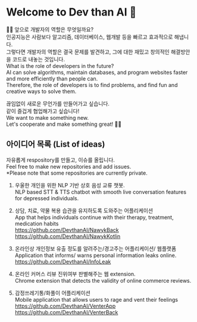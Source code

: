 # Welcome to Dev than AI 👋

🙋‍♀️ 앞으로 개발자의 역할은 무엇일까요?  
인공지능은 사람보다 알고리즘, 데이터베이스, 웹개발 등을 빠르고 효과적으로 해냅니다.  
그렇다면 개발자의 역할은 결국 문제를 발견하고, 그에 대한 재밌고 창의적인 해결방안을 코드로 내놓는 것입니다.  
What is the role of developers in the future?  
AI can solve algorithms, maintain databases, and program websites faster and more efficiently than people can.  
Therefore, the role of developers is to find problems, and find fun and creative ways to solve them.  

끊임없이 새로운 무언가를 만들어가고 싶습니다.  
같이 즐겁게 협업해가고 싶습니다!  
We want to make something new.  
Let's cooperate and make something great! 🙋‍♀️

## 아이디어 목록 (List of ideas)  
자유롭게 respository를 만들고, 이슈를 올립니다.  
Feel free to make new repositories and add issues.  
*Please note that some repositories are currently private.  

1. 우울한 개인을 위한 NLP 기반 상호 음성 교류 챗봇.  
NLP based STT & TTS chatbot with smooth live conversation features for depressed individuals.  
 
2. 상담, 치료, 약물 복용 습관을 유지하도록 도와주는 어플리케이션  
App that helps individuals continue with their therapy, treatment, medication habits  
https://github.com/DevthanAI/NawykBack  
https://github.com/DevthanAI/NawykKotlin

3. 온라인상 개인정보 유출 정도를 알려주는/경고주는 어플리케이션/ 웹플랫폼  
Application that informs/ warns personal information leaks online.  
https://github.com/DevthanAI/InfoLeak  

4. 온라인 커머스 리뷰 진위여부 판별해주는 웹 extension.  
Chrome extension that detects the validity of online commerce reviews.  

5. 감정쓰레기통/화풀이 어플리케이션  
Mobile application that allows users to rage and vent their feelings  
https://github.com/DevthanAI/VenterApp  
https://github.com/DevthanAI/VenterBack  

